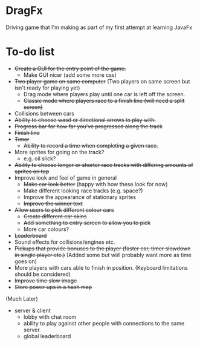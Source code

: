 DragFx
======

Driving game that I'm making as part of my first attempt at learning JavaFx

To-do list
==========

- ~~Create a GUI for the entry point of the game.~~
	- Make GUI nicer (add some more css)
- ~~Two player game on same computer~~ (Two players on same screen but isn't ready for playing yet)
	- Drag mode where players play until one car is left off the screen.
	- ~~Classic mode where players race to a finish line (will need a split screen)~~
- Collisions between cars
- ~~Ability to choose wasd or directional arrows to play with.~~
- ~~Progress bar for how far you've progressed along the track~~
- ~~Finish line~~
- ~~Timer~~ 
	- ~~Ability to record a time when completing a given race.~~
- More sprites for going on the track?
	- e.g. oil slick?
- ~~Ability to choose longer or shorter race tracks with differing amounts of sprites on top~~
- Improve look and feel of game in general
	- ~~Make car look better~~ (happy with how these look for now)
	- Make different looking race tracks (e.g. space?)
	- Improve the appearance of stationary sprites
	- ~~Improve the winner text~~
- ~~Allow users to pick different colour cars~~
	- ~~Create different car skins~~
	- ~~Add something to entry screen to allow you to pick~~
	- More car colours?
- ~~Leaderboard~~
- Sound effects for collisions/engines etc.
- ~~Pickups that provide bonuses to the player (faster car, timer slowdown in single player etc.)~~ (Added some but wiill probably want more as time goes on)
- More players with cars able to finish in position. (Keyboard limitations should be considered)
- ~~Improve time slow image~~
- ~~Store power ups in a hash map~~


(Much Later)
- server & client
	- lobby with chat room
	- ability to play against other people with connections to the same server.
	- global leaderboard